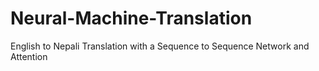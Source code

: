 # Neural-Machine-Translation
English to Nepali Translation with a Sequence to Sequence Network and Attention
